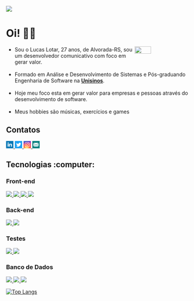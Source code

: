 ![](https://komarev.com/ghpvc/?username=Lotar-lucas)
<main>
  <h1>Oi! 👨‍💻</h1>
  <section>
    <img src="https://media.giphy.com/media/N4h9A9o5TcWmjdQZVJ/giphy.gif" align="right" width="30%" height="30%"/>
    <ul align="left">
      <li>Sou o Lucas Lotar, 27 anos, de Alvorada-RS, sou um desenvolvedor comunicativo com foco em gerar valor.</li>
      <br>
      <li>Formado em Análise e Desenvolvimento de Sistemas e Pós-graduando Engenharia de Software na <strong><a href="https://www.unisinos.br/">Unisinos</a></strong>.</li>
      <br>
      <li>Hoje meu foco esta em gerar valor para empresas e pessoas através do desenvolvimento de software. </li>
      <br>
      <li>Meus hobbies são músicas, exercícios e games</li>
    </ul>
  </section>
  
 <h2>Contatos</h2>
  <div align="left">
    <span  >
      <a href="https://www.linkedin.com/in/lucaslotar/" >
        <img src="https://raw.githubusercontent.com/edent/SuperTinyIcons/bed6907f8e4f5cb5bb21299b9070f4d7c51098c0/images/svg/linkedin.svg" width="4%" />
      </a>
    </span>
    <span>
      <a href="https://twitter.com/LLotar" >
        <img src="https://raw.githubusercontent.com/edent/SuperTinyIcons/bed6907f8e4f5cb5bb21299b9070f4d7c51098c0/images/svg/twitter.svg" width="4%"/>
      </a>
    </span>
    <span>
      <a href="https://www.instagram.com/l_lotar/?hl=pt-br" >
        <img src="https://raw.githubusercontent.com/edent/SuperTinyIcons/bed6907f8e4f5cb5bb21299b9070f4d7c51098c0/images/svg/instagram.svg" width="4%"/>
        </a>
    </span>
  <span>
    <a href="mailto:amaral.lucas.lotar@gmail.com?subject=Contato%20realizado%20pelo%20github">
      <img src="https://raw.githubusercontent.com/edent/SuperTinyIcons/bed6907f8e4f5cb5bb21299b9070f4d7c51098c0/images/svg/email.svg" width="4%" />
    </a>
  </span>
    
<div align="left">
  <h2 align="left"> Tecnologias :computer:  </h2>

<div align="left">
  <h3>Front-end </h3>
  <a href="https://developer.mozilla.org/pt-BR/docs/Web/JavaScript"> 
    <img src="https://upload.wikimedia.org/wikipedia/commons/thumb/9/99/Unofficial_JavaScript_logo_2.svg/480px-Unofficial_JavaScript_logo_2.svg.png" width="4.5%" />
  </a>
   
  <a href="https://vuejs.org/"> 
    <img src="https://www.vectorlogo.zone/logos/vuejs/vuejs-ar21.png" width="9%" />
  </a>
   
  <a href="https://nuxtjs.org/"> 
      <img src="https://upload.wikimedia.org/wikipedia/commons/thumb/6/66/Nuxt_logo_%282021%29.svg/221px-Nuxt_logo_%282021%29.svg.png?20220211125741" width="15%" />
  </a>
   
  <a href="https://pt-br.reactjs.org/" > 
    <img src="https://encrypted-tbn0.gstatic.com/images?q=tbn:ANd9GcQj6cgVs5L3qwfoR6kw4J7q-AM9mY5lbfGS9-VqKDEjRmw67_3pIeqGzPaUh0zz1K1sLgs&usqp=CAU" width="9%" />
  </a>
</div>
   
<div align="left">
  <h3>Back-end </h3>
  <a href="https://nodejs.org/en/"> 
    <img src="https://nodejs.org/static/images/logos/nodejs-new-pantone-black.svg" width="8%"/>
  </a>

  <a href="https://expressjs.com/"> 
    <img src="https://expressjs.com/images/express-facebook-share.png" width="12.5%"/>
  </a>
</div>
   
<h3>Testes </h3>
<a href="https://jestjs.io/"> 
    <img src="https://seeklogo.com/images/J/jest-logo-F9901EBBF7-seeklogo.com.png" width="4%" />
</a>

<a href="https://testing-library.com/docs/react-testing-library/intro"> 
  <img src="https://smartgermz.com/static/media/react-testing-library.79395fc5.png" width="5%" />
</a>
  
<h3>Banco de Dados </h3>
<a href="https://www.postgresql.org/"> 
    <img src="https://icons-for-free.com/iconfiles/png/512/postgresql+plain+wordmark-1324760555518154961.png" width="6%"/>
</a>
<a href="https://www.mysql.com/"> 
     <img src="https://toppng.com/uploads/preview/mysql-logo-vector-free-download-11573934106vmvysk1ovw.png" width="6%"/>
</a>
<a href="https://www.mongodb.com/pt-br">
     <img src="https://1000logos.net/wp-content/uploads/2020/08/MongoDB-Logo.png" width="9%"/>
</a>

[![Top Langs](https://github-readme-stats.vercel.app/api/top-langs/?username=Lotar-lucas&show_icons=true&theme=onedark&hide=html&&layout=pie)](https://github.com/anuraghazra/github-readme-stats)
</div>
</main>
